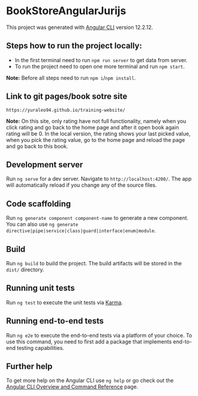 # BookStoreAngularJurijs

This project was generated with [Angular CLI](https://github.com/angular/angular-cli) version 12.2.12.

## Steps how to run the project locally:

- In the first terminal need to run `npm run server` to get data from server.
- To run the project need to open one more terminal and run `npm start`.

**Note:** Before all steps need to run `npm i`/`npm install`.

## Link to git pages/book sotre site

`https://yuraleo94.github.io/training-website/`

**Note:** On this site, only rating have not full functionality, namely when you click rating and go back to the home page and after it open book again rating will be 0. In the local version, the rating shows your last picked value, when you pick the rating value, go to the home page and reload the page and go back to this book.  

## Development server

Run `ng serve` for a dev server. Navigate to `http://localhost:4200/`. The app will automatically reload if you change any of the source files.

## Code scaffolding

Run `ng generate component component-name` to generate a new component. You can also use `ng generate directive|pipe|service|class|guard|interface|enum|module`.

## Build

Run `ng build` to build the project. The build artifacts will be stored in the `dist/` directory.

## Running unit tests

Run `ng test` to execute the unit tests via [Karma](https://karma-runner.github.io).

## Running end-to-end tests

Run `ng e2e` to execute the end-to-end tests via a platform of your choice. To use this command, you need to first add a package that implements end-to-end testing capabilities.

## Further help

To get more help on the Angular CLI use `ng help` or go check out the [Angular CLI Overview and Command Reference](https://angular.io/cli) page.
